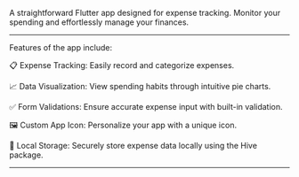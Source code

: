 A straightforward Flutter app designed for expense tracking. Monitor your spending and effortlessly manage your finances.

-----------------------------


Features of the app include:

📋 Expense Tracking: Easily record and categorize expenses.

📈 Data Visualization: View spending habits through intuitive pie charts.

✅ Form Validations: Ensure accurate expense input with built-in validation.

🖼️ Custom App Icon: Personalize your app with a unique icon.

💾 Local Storage: Securely store expense data locally using the Hive package.

--------------------------------
